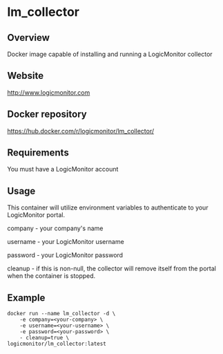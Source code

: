 # lm_collector

## Overview
Docker image capable of installing and running a LogicMonitor collector

## Website
http://www.logicmonitor.com

## Docker repository
https://hub.docker.com/r/logicmonitor/lm_collector/

## Requirements
You must have a LogicMonitor account

## Usage
This container will utilize environment variables to authenticate to your
LogicMonitor portal.

company - your company's name

username - your LogicMonitor username

password - your LogicMonitor password

cleanup - if this is non-null, the collector will remove itself from the portal
when the container is stopped.

## Example
```
docker run --name lm_collector -d \
    -e company=<your-company> \
    -e username=<your-username> \
    -e password=<your-password> \
    - cleanup=true \
logicmonitor/lm_collector:latest
```
